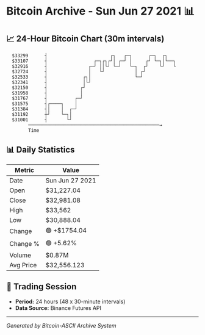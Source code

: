 # Bitcoin Archive - Sun Jun 27 2021 📊

## 📈 24-Hour Bitcoin Chart (30m intervals)

```
  $33299      ┤                       ┌┐   ┌─┐      ┌─┐  ┌┐    
  $33107      ┤                 ┌─┐┌┐┌┘│ ┌─┘ │     ┌┘ └─┐│└──┐ 
  $32916      ┤               ┌─┘ ││└┘ └─┘   └─┐  ┌┘    └┘   └ 
  $32724      ┤               │   └┘           │ ┌┘            
  $32533      ┤             ┌┐│                └─┘             
  $32341      ┤             │└┘                                
  $32150      ┤            ┌┘                                  
  $31958      ┤            │                                   
  $31767      ┤          ┌─┘                                   
  $31575      ┤┌────┐    │                                     
  $31384      ┤│    │  ┌─┘                                     
  $31192      ┼┘    └─┐│                                       
  $31001      ┤       └┘                                       
        ────────────────────────────────────────────────→
        Time
```

## 📊 Daily Statistics

| Metric | Value |
|--------|-------|
| Date | Sun Jun 27 2021 |
| Open | $31,227.04 |
| Close | $32,981.08 |
| High | $33,562 |
| Low | $30,888.04 |
| Change | 🟢 +$1754.04 |
| Change % | 🟢 +5.62% |
| Volume | $0.87M |
| Avg Price | $32,556.123 |

## 📅 Trading Session

- **Period:** 24 hours (48 x 30-minute intervals)
- **Data Source:** Binance Futures API

---
*Generated by Bitcoin-ASCII Archive System*
